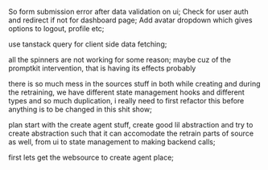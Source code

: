 So form submission error after data validation on ui;
Check for user auth and redirect if not for dashboard page;
Add avatar dropdown which gives options to logout, profile etc;

use tanstack query for client side data fetching;

all the spinners are not working for some reason; maybe cuz of the promptkit intervention, that is having its effects probably

there is so much mess in the sources stuff in both while creating and during the retraining, we have different state management hooks and different types and so much duplication, i really need to first refactor this before anything is to be changed in this shit show;


plan start with the create agent stuff, create good lil abstraction and try to create abstraction such that it can accomodate the retrain parts of source as well, from ui to state management to making backend calls;

first lets get the websource to create agent place;
